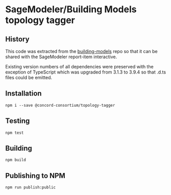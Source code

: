 # SageModeler/Building Models topology tagger

## History

This code was extracted from the [building-models](https://github.com/concord-consortium/building-models) repo so that it can be shared with the SageModeler report-item interactive.

Existing version numbers of all dependencies were preserved with the exception of TypeScript which was upgraded from 3.1.3 to 3.9.4 so that .d.ts files could be emitted.


## Installation

`npm i --save @concord-consortium/topology-tagger`

## Testing

`npm test`

## Building

`npm build`

## Publishing to NPM

`npm run publish:public`